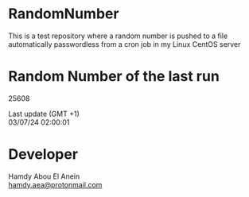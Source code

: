 # RandomNumber    
This is a test repository where a random number is pushed to a file automatically passwordless from a cron job in my Linux CentOS server    
# Random Number of the last run   
25608
      
Last update (GMT +1)    
03/07/24 02:00:01
# Developer    
Hamdy Abou El Anein   
hamdy.aea@protonmail.com
